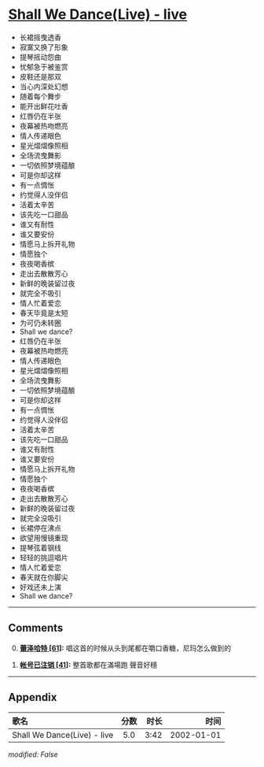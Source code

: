 # [Shall We Dance(Live) - live](https://music.163.com/song?id=67168)

* 长裙摇曳透香
* 寂寞又换了形象
* 提琴摇动怨曲
* 忧郁急于被鉴赏
* 皮鞋还是那双
* 当心内深处幻想
* 随着每个舞步
* 能开出鲜花吐香
* 红唇仍在半张
* 夜幕被热吻燃亮
* 情人传递眼色
* 星光熠熠像照相
* 全场流曳舞影
* 一切依照梦境蕴酿
* 可是你却这样
* 有一点惆怅
* 约觉得人没伴侣
* 活着太辛苦
* 该先吃一口甜品
* 谁又有耐性
* 谁又要安份
* 情愿马上拆开礼物
* 情愿独个
* 夜夜喝香槟
* 走出去散散芳心
* 新鲜的晚装留过夜
* 就完全不吸引
* 情人忙着爱恋
* 春天毕竟是太短
* 为可仍未转圈
* Shall we dance?
* 红唇仍在半张
* 夜幕被热吻燃亮
* 情人传递眼色
* 星光熠熠像照相
* 全场流曳舞影
* 一切依照梦境蕴酿
* 可是你却这样
* 有一点惆怅
* 约觉得人没伴侣
* 活着太辛苦
* 该先吃一口甜品
* 谁又有耐性
* 谁又要安份
* 情愿马上拆开礼物
* 情愿独个
* 夜夜喝香槟
* 走出去散散芳心
* 新鲜的晚装留过夜
* 就完全没吸引
* 长裙停在沸点
* 欲望用慢镜重现
* 提琴弦着钢线
* 轻轻的挑逗唱片
* 情人忙着爱恋
* 春天就在你脚尖
* 好戏还未上演
* Shall we dance?


---

## Comments
0. **[蕾泽哈特 \[61\]](https://music.163.com/#/user/home?id=32579999):** 唱这首的时候从头到尾都在嚼口香糖，尼玛怎么做到的

1. **[帐号已注销 \[41\]](https://music.163.com/#/user/home?id=32831197):** 整首歌都在滿場跑 聲音好穩



---

## Appendix

|歌名|分数|时长|时间|
|:---|:---:|---:|---:|
|Shall We Dance(Live) - live|5.0|3:42|2002-01-01

*modified: False*